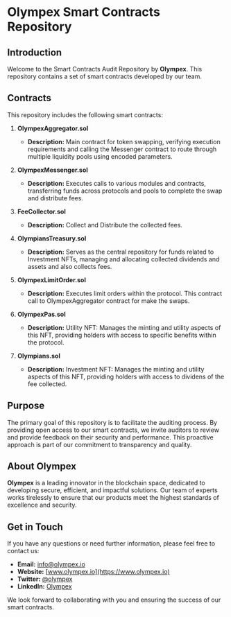 # Olympex Smart Contracts Repository

## Introduction

Welcome to the Smart Contracts Audit Repository by **Olympex**. This repository contains a set of smart contracts developed by our team.

## Contracts

This repository includes the following smart contracts:

1. **OlympexAggregator.sol**
   - **Description:** Main contract for token swapping, verifying execution requirements and calling the Messenger contract to route through multiple liquidity pools using encoded parameters.

2. **OlympexMessenger.sol**
   - **Description:** Executes calls to various modules and contracts, transferring funds across protocols and pools to complete the swap and distribute fees.

3. **FeeCollector.sol**
    - **Description:** Collect and Distribute the collected fees.

4. **OlympiansTreasury.sol**
   - **Description:** Serves as the central repository for funds related to Investment NFTs, managing and allocating collected dividends and assets and also collects fees.

5. **OlympexLimitOrder.sol**
   - **Description:** Executes limit orders within the protocol. This contract call to OlympexAggregator contract for make the swaps.

6. **OlympexPas.sol**
   - **Description:** Utility NFT: Manages the minting and utility aspects of this NFT, providing holders with access to specific benefits within the protocol.

7. **Olympians.sol**
   - **Description:** Investment NFT: Manages the minting and utility aspects of this NFT, providing holders with access to dividens of the fee collected.


## Purpose

The primary goal of this repository is to facilitate the auditing process. By providing open access to our smart contracts, we invite auditors to review and provide feedback on their security and performance. This proactive approach is part of our commitment to transparency and quality.

## About Olympex

**Olympex** is a leading innovator in the blockchain space, dedicated to developing secure, efficient, and impactful solutions. Our team of experts works tirelessly to ensure that our products meet the highest standards of excellence and security.

## Get in Touch

If you have any questions or need further information, please feel free to contact us:

- **Email:** [info@olympex.io](mailto:info@olympex.io)
- **Website:** [www.olympex.io](https://www.olympex.io)
- **Twitter:** [@olympex](https://twitter.com/olympex)
- **LinkedIn:** [Olympex](https://www.linkedin.com/company/olympex)

We look forward to collaborating with you and ensuring the success of our smart contracts.